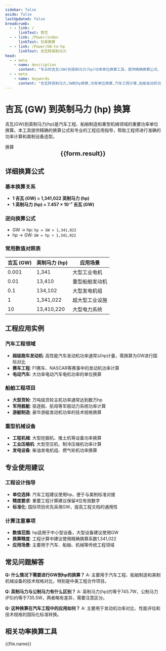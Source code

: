 ```yaml
---
sidebar: false
aside: false
lastUpdated: false
breadcrumb:
  - - link: /
      linkText: 首页
  - - link: /Power/index
      linkText: 功率换算
  - - link: /Power/GW-to-hp
      linkText: 吉瓦转英制马力
head:
  - - meta
    - name: description
      content: "专业的吉瓦(GW)到英制马力(hp)功率单位换算工具。提供精确换算公式、汽车工程应用实例和详细技术说明，适用于大型船舶、重型机械和美制设备的功率计算。"
  - - meta
    - name: keywords
      content: "吉瓦转英制马力,GW到hp换算,功率单位换算,汽车工程计算,船舶发动机功率,重型机械设备,美制功率单位,工业设备选型,机械工程换算,功率换算工具,ギガワット,馬力,パワー変換"
---
```

# 吉瓦 (GW) 到英制马力 (hp) 换算

吉瓦(GW)到英制马力(hp)是汽车工程、船舶制造和重型机械领域的重要功率单位换算。本工具提供精确的换算公式和专业的工程应用指导，帮助工程师进行准确的功率计算和美制设备选型。

<script setup>
const seoKey = [
  '吉瓦转英制马力', 'GW到hp换算', '功率单位换算', '汽车工程计算',
  '船舶发动机功率', '重型机械设备', '美制功率单位', '工业设备选型',
  '机械工程换算', '功率换算工具', 'ギガワット', '馬力', 'パワー変換'
]
import { onMounted,reactive,inject ,ref  } from 'vue'
import { NButton,NForm ,NFormItem,NInput,NInputNumber,NSelect,NCard,useMessage ,NGrid ,NGi } from 'naive-ui'
import { defineClientComponent } from 'vitepress'
import { Power } from '../files';
const convert = inject('convert')
const options =  [
  { "label": "吉瓦 (GW)","value": "GW" },
  { "label": "英制马力 (hp)","value": "hp" }
];
const formRef = ref(null);
const rules = {
  number:{
    required: true,
    type: 'number',
    trigger: "blur",
    message: '请输入数字'
  },
  to:{
    required: true,
    trigger: "select",
    message: '请选择转换单位'
  },
  from:{
    required: true,
    trigger: "select",
    message: '请选择原始单位'
  }
}
const form = reactive({
  number:null,
  to:'',
  from:'',
  result:'',
  title:'吉瓦转英制马力',
})
const convertHandler = (e) => {
   e.preventDefault();
  formRef.value?.validate((errors)=>{
    if (!errors) {
      form.result = `${form.number}${form.from} = ${convert(form.number).from(form.from).to(form.to)}${form.to}`
    }
  })
}
</script>

<n-card title="吉瓦(GW) ⇄ 英制马力(hp) 功率换算器" embedded :bordered="false" hoverable>
  <n-form size="large" :model="form" ref='formRef' :rules="rules">
    <n-form-item label="数值"  path="number">
      <n-input-number size="large" style="width:100%" :min="0" v-model:value="form.number"   placeholder="请输入要换算的数值" />
    </n-form-item>
    <n-form-item label="从" path="from">
      <n-select  size="large" :options="options" v-model:value="form.from" placeholder="请选择原始单位" />
    </n-form-item>
    <n-form-item label="到" path="to">
      <n-select  size="large" :options="options" v-model:value="form.to" placeholder="请选择换算单位" />
    </n-form-item>
    <n-form-item>
      <n-button type="info" style="width:100%" @click="convertHandler">换算</n-button>
    </n-form-item>
  </n-form>
  <n-card  embedded :bordered="false" hoverable>
    <div  style="text-align:center;font-size:20px;">
      <strong>{{form.result}}</strong>
    </div>
  </n-card>
  <template #footer>
    <div style="display: flex; flex-wrap: wrap; gap: 8px; margin-top: 16px;">
      <span v-for="keyword in seoKey" :key="keyword" 
            style="background: #f0f0f0; padding: 4px 8px; border-radius: 4px; font-size: 12px; color: #666;">
        {{ keyword }}
      </span>
    </div>
  </template>
</n-card>

## 详细换算公式

### 基本换算关系
- **1 吉瓦 (GW) = 1,341,022 英制马力 (hp)**
- **1 英制马力 (hp) = 7.457 × 10⁻⁷ 吉瓦 (GW)**

### 逆向换算公式
- GW → hp: `hp = GW × 1,341,022`
- hp → GW: `GW = hp ÷ 1,341,022`

### 常用数值对照表
| 吉瓦 (GW) | 英制马力 (hp) | 应用场景 |
|-----------|---------------|----------|
| 0.001 | 1,341 | 大型工业电机 |
| 0.01 | 13,410 | 重型船舶发动机 |
| 0.1 | 134,102 | 大型发电机组 |
| 1 | 1,341,022 | 超大型工业设施 |
| 10 | 13,410,220 | 大型电力系统 |

## 工程应用实例

### 汽车工程领域
- **超级跑车发动机**: 高性能汽车发动机功率通常以hp计量，需换算为GW进行国际对比
- **赛车工程**: F1赛车、NASCAR等赛事中的发动机功率计算
- **电动汽车**: 大功率电动汽车电机功率的单位换算

### 船舶工程项目
- **大型货轮**: 万吨级货轮主机功率通常达到数万hp
- **军用舰艇**: 驱逐舰、航母等军舰动力系统功率计算
- **游艇制造**: 豪华游艇发动机功率的技术规格换算

### 重型机械设备
- **工程机械**: 大型挖掘机、推土机等设备功率换算
- **工业压缩机**: 大型空压机、制冷压缩机功率计算
- **发电设备**: 柴油发电机组、燃气轮机功率换算

## 专业使用建议

### 工程设计指导
- **单位选择**: 汽车工程建议使用hp，便于与美制标准对接
- **精度要求**: 重要工程计算建议保留4位有效数字
- **标准化**: 国际项目优先采用GW，提高工程文档的通用性

### 计算注意事项
- **数值范围**: hp适用于中小型设备，大型设备建议使用GW
- **换算精度**: 工程计算中建议使用精确换算系数1,341,022
- **应用场景**: 主要用于汽车、船舶、机械等传统工程领域

## 常见问题解答

**Q: 什么情况下需要进行GW到hp的换算？**
A: 主要用于汽车工程、船舶制造和美制机械设备的技术规格对比，特别是中美工程合作项目。

**Q: 英制马力与公制马力有什么区别？**
A: 英制马力(hp)约等于745.7W，公制马力(PS)约等于735.5W，两者略有差异，需要注意区分。

**Q: 这种换算在汽车工程中的应用如何？**
A: 主要用于发动机功率对比、性能评估和技术规格的国际化标准转换。

## 相关功率换算工具
<n-grid x-gap="12" :cols="2">
  <n-gi v-for="(file,index) in Power" :key="index">
    <n-button
      text
      tag="a"
      :href="file.path"
      type="info"
    >
      {{file.name}}
    </n-button>
  </n-gi>
</n-grid>